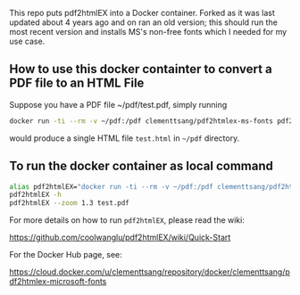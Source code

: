 This repo puts pdf2htmlEX into a Docker container.  Forked as it was last updated about 4 years ago and on ran an old version; this should run the most recent version and installs MS's non-free fonts which I needed for my use case.

## How to use this docker containter to convert a PDF file to an HTML File
Suppose you have a PDF file ~/pdf/test.pdf, simply running

```bash
docker run -ti --rm -v ~/pdf:/pdf clementtsang/pdf2htmlex-ms-fonts pdf2htmlEX --zoom 1.3 test.pdf
```

would produce a single HTML file `test.html` in `~/pdf` directory.

## To run the docker container as local command

```bash
alias pdf2htmlEX="docker run -ti --rm -v ~/pdf:/pdf clementtsang/pdf2htmlex-ms-fonts pdf2htmlEX"
pdf2htmlEX -h 
pdf2htmlEX --zoom 1.3 test.pdf
```

For more details on how to run `pdf2htmlEX`, please read the wiki:

<https://github.com/coolwanglu/pdf2htmlEX/wiki/Quick-Start>

For the Docker Hub page, see:

<https://cloud.docker.com/u/clementtsang/repository/docker/clementtsang/pdf2htmlex-microsoft-fonts>
